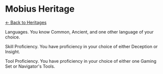 # Mobius Heritage

[<- Back to Heritages](index.md)



Languages. You know Common, Ancient, and one other language of your choice.

Skill Proficiency. You have proficiency in your choice of either Deception or Insight.

Tool Proficiency. You have proficiency in your choice of either one Gaming Set or Navigator's Tools.
